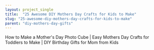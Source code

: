 ```yaml
---
layout: project_single
title:  "25 Awesome DIY Mothers Day Crafts for Kids to Make"
slug: "25-awesome-diy-mothers-day-crafts-for-kids-to-make"
parent: "diy-mothers-day-gifts"
---
```

How to Make a Mother's Day Photo Cube | Easy Mothers Day Crafts for Toddlers to Make | DIY Birthday Gifts for Mom from Kids